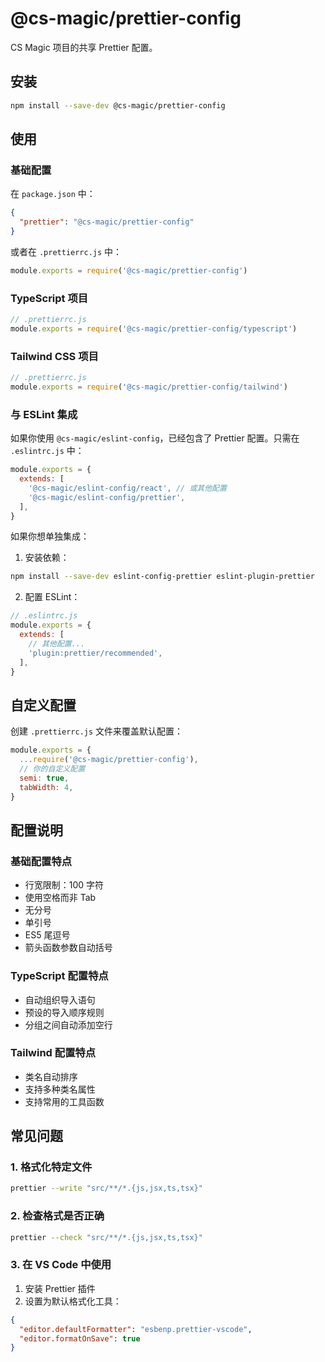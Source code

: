 # @cs-magic/prettier-config

CS Magic 项目的共享 Prettier 配置。

## 安装

```bash
npm install --save-dev @cs-magic/prettier-config
```

## 使用

### 基础配置

在 `package.json` 中：
```json
{
  "prettier": "@cs-magic/prettier-config"
}
```

或者在 `.prettierrc.js` 中：
```js
module.exports = require('@cs-magic/prettier-config')
```

### TypeScript 项目

```js
// .prettierrc.js
module.exports = require('@cs-magic/prettier-config/typescript')
```

### Tailwind CSS 项目

```js
// .prettierrc.js
module.exports = require('@cs-magic/prettier-config/tailwind')
```

### 与 ESLint 集成

如果你使用 `@cs-magic/eslint-config`，已经包含了 Prettier 配置。只需在 `.eslintrc.js` 中：

```js
module.exports = {
  extends: [
    '@cs-magic/eslint-config/react', // 或其他配置
    '@cs-magic/eslint-config/prettier',
  ],
}
```

如果你想单独集成：

1. 安装依赖：
```bash
npm install --save-dev eslint-config-prettier eslint-plugin-prettier
```

2. 配置 ESLint：
```js
// .eslintrc.js
module.exports = {
  extends: [
    // 其他配置...
    'plugin:prettier/recommended',
  ],
}
```

## 自定义配置

创建 `.prettierrc.js` 文件来覆盖默认配置：

```js
module.exports = {
  ...require('@cs-magic/prettier-config'),
  // 你的自定义配置
  semi: true,
  tabWidth: 4,
}
```

## 配置说明

### 基础配置特点

- 行宽限制：100 字符
- 使用空格而非 Tab
- 无分号
- 单引号
- ES5 尾逗号
- 箭头函数参数自动括号

### TypeScript 配置特点

- 自动组织导入语句
- 预设的导入顺序规则
- 分组之间自动添加空行

### Tailwind 配置特点

- 类名自动排序
- 支持多种类名属性
- 支持常用的工具函数

## 常见问题

### 1. 格式化特定文件

```bash
prettier --write "src/**/*.{js,jsx,ts,tsx}"
```

### 2. 检查格式是否正确

```bash
prettier --check "src/**/*.{js,jsx,ts,tsx}"
```

### 3. 在 VS Code 中使用

1. 安装 Prettier 插件
2. 设置为默认格式化工具：
```json
{
  "editor.defaultFormatter": "esbenp.prettier-vscode",
  "editor.formatOnSave": true
}
```